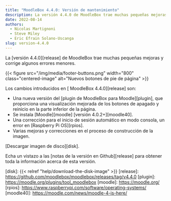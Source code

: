 ```yaml
---
title: "MoodleBox 4.4.0: Versión de mantenimiento"
description: La versión 4.4.0 de MoodleBox trae muchas pequeñas mejoras y corrige algunos errores menores.
date: 2022-08-14
authors:
  - Nicolas Martignoni
  - Steve Miley
  - Eric Efrain Solano-Uscanga
slug: version-4.4.0
---
```


La [versión 4.4.0][release] de MoodleBox trae muchas pequeñas mejoras y corrige algunos errores menores.

{{< figure src="/img/media/footer-buttons.png" width="800" class="centered-image" alt="Nuevos botones de pie de página" >}}

Los cambios introducidos en [ MoodleBox 4.4.0][release] son:

- Una nueva versión del [plugin de MoodleBox para Moodle][plugin], que proporciona una visualización mejorada de los botones de apagado y reinicio en la parte inferior de la página.
- Se instala [Moodle][moodle] [versión 4.0.2+][moodle40].
- Una corrección para el inicio de sesión automático en modo consola, un error en [Raspberry Pi OS][rpios].
- Varias mejoras y correcciones en el proceso de construcción de la imagen.

[Descargar imagen de disco][disk].

Echa un vistazo a las [notas de la versión en Github][release] para obtener toda la información acerca de esta versión.

[disk]: {{< relref "help/download-the-disk-image" >}}
[release]: https://github.com/moodlebox/moodlebox/releases/tag/v4.4.0
[plugin]: https://moodle.org/plugins/tool_moodlebox
[moodle]: https://moodle.org/
[rpios]: https://www.raspberrypi.com/software/operating-systems/
[moodle40]: https://moodle.com/news/moodle-4-is-here/
